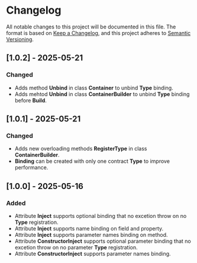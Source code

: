 # Changelog

All notable changes to this project will be documented in this file.
The format is based on [Keep a Changelog](https://keepachangelog.com/en/1.0.0/),
and this project adheres to [Semantic Versioning](https://semver.org/spec/v2.0.0.html).



## [1.0.2] - 2025-05-21

### Changed

- Adds method **Unbind** in class **Container** to unbind **Type** binding.
- Adds mehtod **Unbind** in class **ContainerBuilder** to unbind **Type** binding before **Build**.



## [1.0.1] - 2025-05-21

### Changed

- Adds new overloading methods **RegisterType** in class **ContainerBuilder**.
- **Binding** can be created with only one contract **Type** to improve performance.



## [1.0.0] - 2025-05-16
### Added

 - Attribute **Inject** supports optional binding that no excetion throw on no **Type** registration.
 - Attribute **Inject** supports name binding on field and property.
 - Attribute **Inject** supports parameter names binding on method.
 - Attribute **ConstructorInject** supports optional parameter binding that no excetion throw on no parameter **Type** registration.
 - Attribute **ConstructorInject** supports parameter names binding.